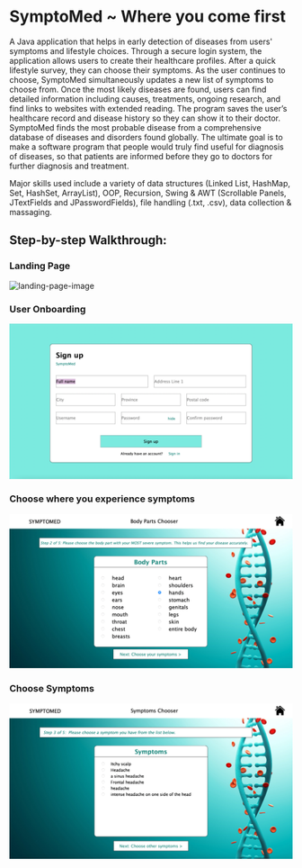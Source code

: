 # SymptoMed ~ Where you come first
A Java application that helps in early detection of diseases from users' symptoms and lifestyle choices. Through a secure login system, the application allows users to create their healthcare profiles. After a quick lifestyle survey, they can choose their symptoms. As the user continues to choose, SymptoMed simultaneously updates a new list of symptoms to choose from. Once the most likely diseases are found, users can find detailed information including causes, treatments, ongoing research, and find links to websites with extended reading. The program saves the user’s healthcare record and disease history so they can show it to their doctor. SymptoMed finds the most probable disease from a comprehensive database of diseases and disorders found globally. The ultimate goal is to make a software program that people would truly find useful for diagnosis of diseases, so that patients are informed before they go to doctors for further diagnosis and treatment.

Major skills used include a variety of data structures (Linked List, HashMap, Set, HashSet, ArrayList), OOP, Recursion, Swing & AWT (Scrollable Panels, JTextFields and JPasswordFields), file handling (.txt, .csv), data collection & massaging.


## Step-by-step Walkthrough:

### Landing Page
![landing-page-image](https://github.com/Vidhi-26/SymptoMed/blob/main/screenshots/welcome-page.png?raw=true)

### User Onboarding
![register-image](https://github.com/Vidhi-26/SymptoMed/blob/main/screenshots/register.png?raw=true)

### Choose where you experience symptoms
![body-list-image](https://github.com/Vidhi-26/SymptoMed/blob/main/screenshots/body-parts-list.png?raw=true)

### Choose Symptoms
![symptoms-list-image](https://github.com/Vidhi-26/SymptoMed/blob/main/screenshots/symptoms-list-demo.png?raw=true)
